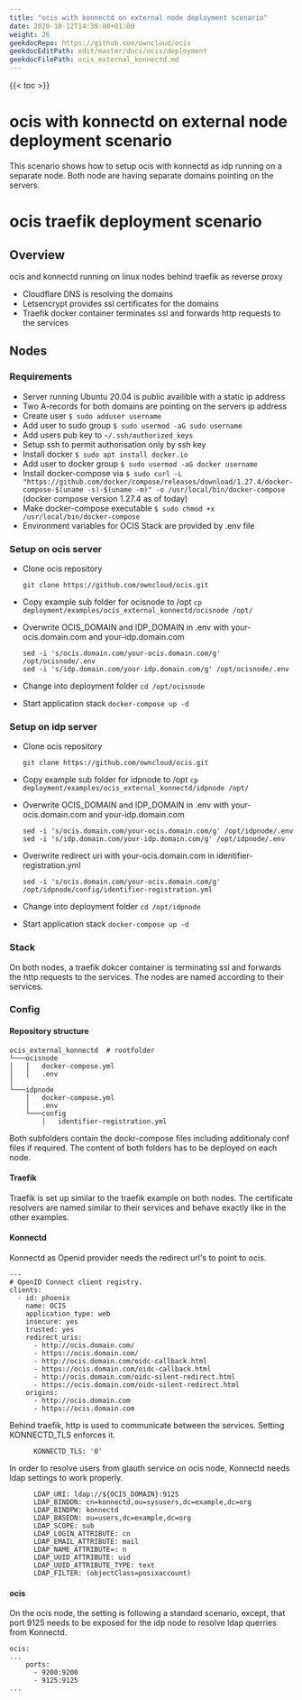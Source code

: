 ```yaml
---
title: "ocis with konnectd on external node deployment scenario"
date: 2020-10-12T14:39:00+01:00
weight: 26
geekdocRepo: https://github.com/owncloud/ocis
geekdocEditPath: edit/master/docs/ocis/deployment
geekdocFilePath: ocis_external_konnectd.md
---
```


{{< toc >}}


# ocis with konnectd on external node deployment scenario

This scenario shows how to setup ocis with konnectd as idp running on a separate node. Both node are having separate domains pointing on the servers.

# ocis traefik deployment scenario

## Overview
ocis and konnectd running on linux nodes behind traefik as reverse proxy
* Cloudflare DNS is resolving the domains
* Letsencrypt provides ssl certificates for the domains
* Traefik docker container terminates ssl and forwards http requests to the services

## Nodes

### Requirements
* Server running Ubuntu 20.04 is public availible with a static ip address
* Two A-records for both domains are pointing on the servers ip address
* Create user
  `$ sudo adduser username`
* Add user to sudo group
  `$ sudo usermod -aG sudo username`
* Add users pub key to `~/.ssh/authorized_keys`
* Setup ssh to permit authorisation only by ssh key
* Install docker
  `$ sudo apt install docker.io`
* Add user to docker group
  `$ sudo usermod -aG docker username`
* Install docker-compose via
  `$ sudo curl -L "https://github.com/docker/compose/releases/download/1.27.4/docker-compose-$(uname -s)-$(uname -m)" -o /usr/local/bin/docker-compose` (docker compose version 1.27.4 as of today)
* Make docker-compose executable
  `$ sudo chmod +x /usr/local/bin/docker-compose`
* Environment variables for OCIS Stack are provided by .env file

### Setup on ocis server

- Clone ocis repository

  ```git clone https://github.com/owncloud/ocis.git```

- Copy example sub folder for ocisnode to /opt
  ```cp deployment/examples/ocis_external_konnectd/ocisnode /opt/```

- Overwrite OCIS_DOMAIN and IDP_DOMAIN in .env with your-ocis.domain.com and your-idp.domain.com
  ```
  sed -i 's/ocis.domain.com/your-ocis.domain.com/g' /opt/ocisnode/.env
  sed -i 's/idp.domain.com/your-idp.domain.com/g' /opt/ocisnode/.env
  ```

- Change into deployment folder
  ```cd /opt/ocisnode```

- Start application stack
  ```docker-compose up -d```

### Setup on idp server

- Clone ocis repository

  ```git clone https://github.com/owncloud/ocis.git```

- Copy example sub folder for idpnode to /opt
  ```cp deployment/examples/ocis_external_konnectd/idpnode /opt/```

- Overwrite OCIS_DOMAIN and IDP_DOMAIN in .env with your-ocis.domain.com and your-idp.domain.com
  ```
  sed -i 's/ocis.domain.com/your-ocis.domain.com/g' /opt/idpnode/.env
  sed -i 's/idp.domain.com/your-idp.domain.com/g' /opt/idpnode/.env
  ```

- Overwrite redirect uri with your-ocis.domain.com in identifier-registration.yml
  ```
  sed -i 's/ocis.domain.com/your-ocis.domain.com/g' /opt/idpnode/config/identifier-registration.yml
  ```

- Change into deployment folder
  ```cd /opt/idpnode```

- Start application stack
  ```docker-compose up -d```

### Stack
On both nodes, a traefik dokcer container is terminating ssl and forwards the http requests to the services. The nodes are named according to their services.

### Config

#### Repository structure

```
ocis_external_konnectd  # rootfolder
└───ocisnode
│   │   docker-compose.yml
│   │   .env
│
└───idpnode
    │   docker-compose.yml
    │   .env
    └───config
        │   identifier-registration.yml
```

Both subfolders contain the dockr-compose files including additionaly conf files if required. The content of both folders has to be deployed on each node.

#### Traefik

Traefik is set up similar to the traefik example on both nodes.
The certificate resolvers are named similar to their services and behave exactly like in the other examples.

#### Konnectd

Konnectd as Openid provider needs the redirect url's to point to ocis.
```
---
# OpenID Connect client registry.
clients:
  - id: phoenix
    name: OCIS
    application_type: web
    insecure: yes
    trusted: yes
    redirect_uris:
      - http://ocis.domain.com/
      - https://ocis.domain.com/
      - http://ocis.domain.com/oidc-callback.html
      - https://ocis.domain.com/oidc-callback.html
      - http://ocis.domain.com/oidc-silent-redirect.html
      - https://ocis.domain.com/oidc-silent-redirect.html
    origins:
      - http://ocis.domain.com
      - https://ocis.domain.com
```

Behind traefik, http is used to communicate between the services. Setting KONNECTD_TLS enforces it.

```
      KONNECTD_TLS: '0'
```

In order to resolve users from glauth service on ocis node, Konnectd needs ldap settings to work properly.

```
      LDAP_URI: ldap://${OCIS_DOMAIN}:9125
      LDAP_BINDDN: cn=konnectd,ou=sysusers,dc=example,dc=org
      LDAP_BINDPW: konnectd
      LDAP_BASEDN: ou=users,dc=example,dc=org
      LDAP_SCOPE: sub
      LDAP_LOGIN_ATTRIBUTE: cn
      LDAP_EMAIL_ATTRIBUTE: mail
      LDAP_NAME_ATTRIBUTE=: n
      LDAP_UUID_ATTRIBUTE: uid
      LDAP_UUID_ATTRIBUTE_TYPE: text
      LDAP_FILTER: (objectClass=posixaccount)
```

#### ocis

On the ocis node, the setting is following a standard scenario, except, that port 9125 needs to be exposed for the idp node to resolve ldap querries from Konnectd.

```
ocis:
...
    ports:
      - 9200:9200
      - 9125:9125
...
```